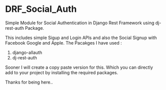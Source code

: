 # DRF_Social_Auth
Simple Module for Social Authentication in Django Rest Framework using dj-rest-auth Package.

This includes simple Sigup and Login APIs and also the Social Signup with Facebook Google and Apple.
The Pacakges I have used :
1. django-allauth
2. dj-rest-auth

Sooner I will create a copy paste version for this. Which you can directly add to your project by installing the required packages.

Thanks for being here..
